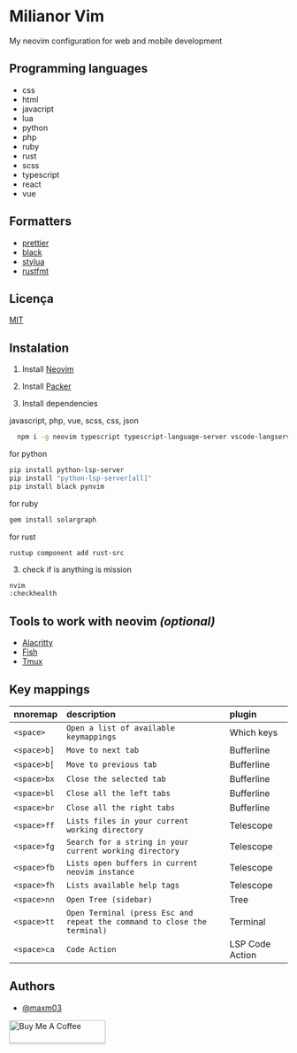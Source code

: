 
# Milianor Vim

My neovim configuration for web and mobile development


## Programming languages

- css
- html
- javacript
- lua
- python
- php
- ruby
- rust
- scss
- typescript
- react
- vue

## Formatters
- [prettier](https://prettier.io/)
- [black](https://github.com/psf/black)
- [stylua](https://github.com/JohnnyMorganz/StyLua)
- [rustfmt](https://github.com/rust-lang/rustfmt)



## Licença

[MIT](https://choosealicense.com/licenses/mit/)


## Instalation

1. Install [Neovim](https://neovim.io/)

2. Install [Packer](https://github.com/wbthomason/packer.nvim)

3. Install dependencies

javascript, php, vue, scss, css, json
```bash
  npm i -g neovim typescript typescript-language-server vscode-langservers-extracted intelephense vls
```

for python
```bash
pip install python-lsp-server
pip install "python-lsp-server[all]"
pip install black pynvim
```

for ruby
```bash
gem install solargraph
```

for rust
```
rustup component add rust-src
```

3. check if is anything is mission
```bash
nvim
:checkhealth
```

## Tools to work with neovim *(optional)*
 
- [Alacritty](https://github.com/alacritty/alacritty)
- [Fish](https://fishshell.com/)
- [Tmux](https://github.com/tmux/tmux)


## Key mappings


| nnoremap   | description       | plugin                           |
| :---------- | :--------- | :---------------------------------- |
| `<space>` | `Open a list of available keymappings` | Which keys |
| `<space>b]` | `Move to next tab` | Bufferline |
| `<space>b[` | `Move to previous tab` | Bufferline |
| `<space>bx` | `Close the selected tab` | Bufferline |
| `<space>bl` | `Close all the left tabs` | Bufferline |
| `<space>br` | `Close all the right tabs` | Bufferline |
| `<space>ff` | `Lists files in your current working directory` | Telescope |
| `<space>fg` | `Search for a string in your current working directory` | Telescope |
| `<space>fb` | `Lists open buffers in current neovim instance` | Telescope |
| `<space>fh` | `Lists available help tags` | Telescope |
| `<space>nn` | `Open Tree (sidebar)` | Tree |
| `<space>tt` | `Open Terminal (press Esc and repeat the command to close the terminal)` | Terminal |
| `<space>ca` | `Code Action` | LSP Code Action |



## Authors

- [@maxm03](https://github.com/maxmx03)

<a href="https://www.buymeacoffee.com/milianor" target="_blank"><img src="https://www.buymeacoffee.com/assets/img/custom_images/orange_img.png" alt="Buy Me A Coffee" style="height: 41px !important;width: 174px !important;box-shadow: 0px 3px 2px 0px rgba(190, 190, 190, 0.5) !important;-webkit-box-shadow: 0px 3px 2px 0px rgba(190, 190, 190, 0.5) !important;" ></a>

